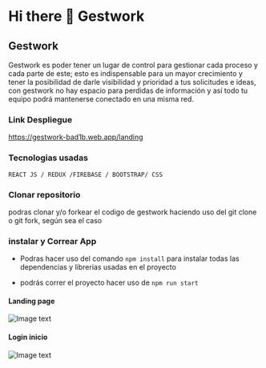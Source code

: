 # Hi there 👋 Gestwork

##  Gestwork
Gestwork es poder tener un lugar de control para gestionar cada proceso y cada parte de este; esto es indispensable para un mayor crecimiento y tener la posibilidad de darle visibilidad y prioridad a tus solicitudes e ideas, con gestwork no hay espacio para perdidas de información y así todo tu equipo podrá mantenerse conectado en una misma red.

### Link Despliegue

https://gestwork-bad1b.web.app/landing

 ### Tecnologias usadas

`REACT JS / REDUX /FIREBASE / BOOTSTRAP/ CSS`

### Clonar repositorio

podras clonar y/o forkear el codigo de gestwork haciendo uso del git clone o git fork, según sea el caso

### instalar y Correar  App

- Podras hacer uso del comando  `npm install` para instalar todas las dependencias y librerias usadas en el proyecto

- podrás correr el proyecto hacer uso de `npm run start`

#### Landing page
 ![Image text](https://res.cloudinary.com/dpczuiwwq/image/upload/v1649348054/image_qqcj3h.jpg)
 
 #### Login inicio

![Image text](https://res.cloudinary.com/dpczuiwwq/image/upload/v1649345475/imagelogin_xuhmak.png)
